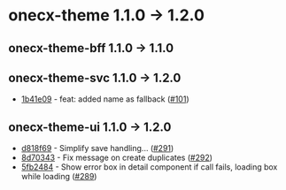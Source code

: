 
# onecx-theme 1.1.0 -> 1.2.0
## onecx-theme-bff 1.1.0 -> 1.1.0
## onecx-theme-svc 1.1.0 -> 1.2.0
* [1b41e09](https://github.com/onecx/onecx-theme-svc/commit/1b41e09b2e322378877e7314fd347d3c4018afd4) - feat: added name as fallback ([#101](https://github.com/onecx/onecx-theme-svc/pull/101))
## onecx-theme-ui 1.1.0 -> 1.2.0
* [d818f69](https://github.com/onecx/onecx-theme-ui/commit/d818f69916ee7d08c62a377aab1063aab46f01d1) - Simplify save handling... ([#291](https://github.com/onecx/onecx-theme-ui/pull/291))
* [8d70343](https://github.com/onecx/onecx-theme-ui/commit/8d703439c1f2399fd9fe2f550f8ae4f73b589da7) - Fix message on create duplicates ([#292](https://github.com/onecx/onecx-theme-ui/pull/292))
* [5fb2484](https://github.com/onecx/onecx-theme-ui/commit/5fb2484c18b50e19ea7dac7f0c93fae6b089302d) - Show error box in detail component if call fails, loading box while loading ([#289](https://github.com/onecx/onecx-theme-ui/pull/289))